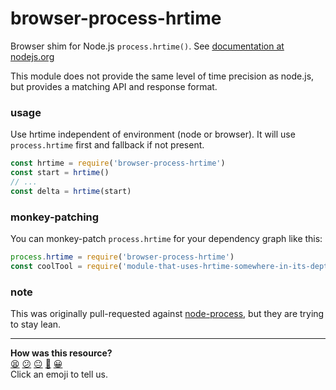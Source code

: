# browser-process-hrtime

Browser shim for Node.js `process.hrtime()`.
See [documentation at nodejs.org](http://nodejs.org/api/process.html#process_process_hrtime)

This module does not provide the same level of time precision as node.js, but provides a matching API and response format.

### usage
Use hrtime independent of environment (node or browser).
It will use `process.hrtime` first and fallback if not present.
```js
const hrtime = require('browser-process-hrtime')
const start = hrtime()
// ...
const delta = hrtime(start)
```

### monkey-patching
You can monkey-patch `process.hrtime` for your dependency graph like this:
```js
process.hrtime = require('browser-process-hrtime')
const coolTool = require('module-that-uses-hrtime-somewhere-in-its-depths')
```

### note
This was originally pull-requested against [node-process](https://github.com/defunctzombie/node-process),
but they are trying to stay lean.


<!-- BEGIN GENERATED SECTION DO NOT EDIT -->

---

**How was this resource?**  
[😫](https://airtable.com/shrUJ3t7KLMqVRFKR?prefill_Repository=makersacademy/javascript-web-applications&prefill_File=resources/example-4/node_modules/browser-process-hrtime/README.md&prefill_Sentiment=😫) [😕](https://airtable.com/shrUJ3t7KLMqVRFKR?prefill_Repository=makersacademy/javascript-web-applications&prefill_File=resources/example-4/node_modules/browser-process-hrtime/README.md&prefill_Sentiment=😕) [😐](https://airtable.com/shrUJ3t7KLMqVRFKR?prefill_Repository=makersacademy/javascript-web-applications&prefill_File=resources/example-4/node_modules/browser-process-hrtime/README.md&prefill_Sentiment=😐) [🙂](https://airtable.com/shrUJ3t7KLMqVRFKR?prefill_Repository=makersacademy/javascript-web-applications&prefill_File=resources/example-4/node_modules/browser-process-hrtime/README.md&prefill_Sentiment=🙂) [😀](https://airtable.com/shrUJ3t7KLMqVRFKR?prefill_Repository=makersacademy/javascript-web-applications&prefill_File=resources/example-4/node_modules/browser-process-hrtime/README.md&prefill_Sentiment=😀)  
Click an emoji to tell us.

<!-- END GENERATED SECTION DO NOT EDIT -->
